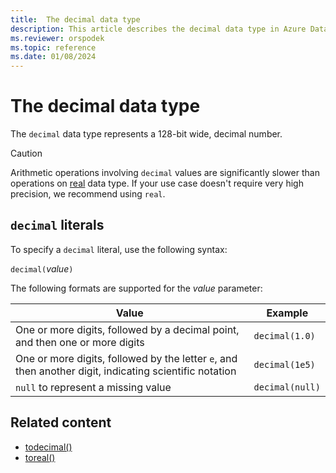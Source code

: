 ```yaml
---
title:  The decimal data type
description: This article describes the decimal data type in Azure Data Explorer.
ms.reviewer: orspodek
ms.topic: reference
ms.date: 01/08/2024
---
```

# The decimal data type

The `decimal` data type represents a 128-bit wide, decimal number.

> [!CAUTION]
> Arithmetic operations involving `decimal` values are significantly slower than operations on [real](real.md) data type.
> If your use case doesn't require very high precision, we recommend using `real`.

## `decimal` literals

To specify a `decimal` literal, use the following syntax:

`decimal(`*value*`)`

The following formats are supported for the *value* parameter:

|Value|Example|
|--|--|
|One or more digits, followed by a decimal point, and then one or more digits|`decimal(1.0)`|
|One or more digits, followed by the letter `e`, and then another digit, indicating scientific notation|`decimal(1e5)`|
|`null` to represent a missing value|`decimal(null)`|

## Related content

* [todecimal()](../../query/todecimalfunction.md)
* [toreal()](../../query/todoublefunction.md)
